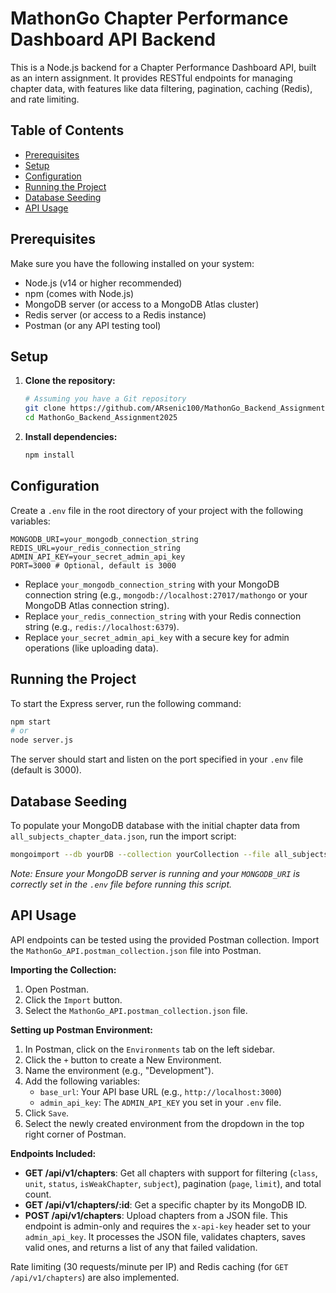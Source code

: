 # MathonGo Chapter Performance Dashboard API Backend

This is a Node.js backend for a Chapter Performance Dashboard API, built as an intern assignment. It provides RESTful endpoints for managing chapter data, with features like data filtering, pagination, caching (Redis), and rate limiting.

## Table of Contents

- [Prerequisites](#prerequisites)
- [Setup](#setup)
- [Configuration](#configuration)
- [Running the Project](#running-the-project)
- [Database Seeding](#database-seeding)
- [API Usage](#api-usage)

## Prerequisites

Make sure you have the following installed on your system:

- Node.js (v14 or higher recommended)
- npm (comes with Node.js)
- MongoDB server (or access to a MongoDB Atlas cluster)
- Redis server (or access to a Redis instance)
- Postman (or any API testing tool)

## Setup

1.  **Clone the repository:**

    ```bash
    # Assuming you have a Git repository
    git clone https://github.com/ARsenic100/MathonGo_Backend_Assignment2025.git
    cd MathonGo_Backend_Assignment2025
    ```

2.  **Install dependencies:**

    ```bash
    npm install
    ```

## Configuration

Create a `.env` file in the root directory of your project with the following variables:

```env
MONGODB_URI=your_mongodb_connection_string
REDIS_URL=your_redis_connection_string
ADMIN_API_KEY=your_secret_admin_api_key
PORT=3000 # Optional, default is 3000
```

-   Replace `your_mongodb_connection_string` with your MongoDB connection string (e.g., `mongodb://localhost:27017/mathongo` or your MongoDB Atlas connection string).
-   Replace `your_redis_connection_string` with your Redis connection string (e.g., `redis://localhost:6379`).
-   Replace `your_secret_admin_api_key` with a secure key for admin operations (like uploading data).

## Running the Project

To start the Express server, run the following command:

```bash
npm start
# or
node server.js
```

The server should start and listen on the port specified in your `.env` file (default is 3000).

## Database Seeding

To populate your MongoDB database with the initial chapter data from `all_subjects_chapter_data.json`, run the import script:

```bash
mongoimport --db yourDB --collection yourCollection --file all_subjects_chapter_data.json --jsonArray

```

*Note: Ensure your MongoDB server is running and your `MONGODB_URI` is correctly set in the `.env` file before running this script.*

## API Usage

API endpoints can be tested using the provided Postman collection. Import the `MathonGo_API.postman_collection.json` file into Postman.

**Importing the Collection:**

1.  Open Postman.
2.  Click the `Import` button.
3.  Select the `MathonGo_API.postman_collection.json` file.

**Setting up Postman Environment:**

1.  In Postman, click on the `Environments` tab on the left sidebar.
2.  Click the `+` button to create a New Environment.
3.  Name the environment (e.g., "Development").
4.  Add the following variables:
    -   `base_url`: Your API base URL (e.g., `http://localhost:3000`)
    -   `admin_api_key`: The `ADMIN_API_KEY` you set in your `.env` file.
5.  Click `Save`.
6.  Select the newly created environment from the dropdown in the top right corner of Postman.

**Endpoints Included:**

-   **GET /api/v1/chapters**: Get all chapters with support for filtering (`class`, `unit`, `status`, `isWeakChapter`, `subject`), pagination (`page`, `limit`), and total count.
-   **GET /api/v1/chapters/:id**: Get a specific chapter by its MongoDB ID.
-   **POST /api/v1/chapters**: Upload chapters from a JSON file. This endpoint is admin-only and requires the `x-api-key` header set to your `admin_api_key`. It processes the JSON file, validates chapters, saves valid ones, and returns a list of any that failed validation.

Rate limiting (30 requests/minute per IP) and Redis caching (for `GET /api/v1/chapters`) are also implemented.
